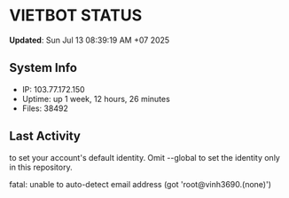 # VIETBOT STATUS
**Updated**: Sun Jul 13 08:39:19 AM +07 2025

## System Info
- IP: 103.77.172.150
- Uptime: up 1 week, 12 hours, 26 minutes
- Files: 38492

## Last Activity

to set your account's default identity.
Omit --global to set the identity only in this repository.

fatal: unable to auto-detect email address (got 'root@vinh3690.(none)')
